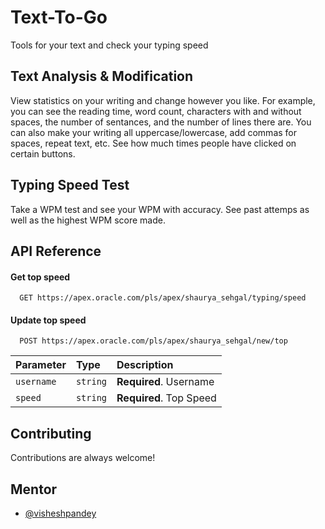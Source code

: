 
# Text-To-Go

Tools for your text and check your typing speed

## Text Analysis & Modification

View statistics on your writing and change however you like. For example, you can see the reading time, word count, characters with and without spaces, the number of sentances, and the number of lines there are. You can also make your writing all uppercase/lowercase, add commas for spaces, repeat text, etc. See how much times people have clicked on certain buttons.

## Typing Speed Test

Take a WPM test and see your WPM with accuracy. See past attemps as well as the highest WPM score made.

## API Reference

#### Get top speed

```http
  GET https://apex.oracle.com/pls/apex/shaurya_sehgal/typing/speed
```

#### Update top speed

```http
  POST https://apex.oracle.com/pls/apex/shaurya_sehgal/new/top
```

| Parameter | Type     | Description                       |
| :-------- | :------- | :-------------------------------- |
| `username`| `string` | **Required**. Username            |
| `speed`   | `string` | **Required**. Top Speed           |

## Contributing

Contributions are always welcome!

## Mentor

- [@visheshpandey](https://github.com/Vishesh-Pandey)

